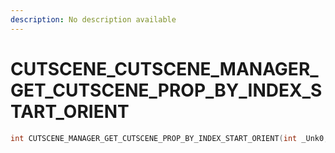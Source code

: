 ```yaml
---
description: No description available 
---
```


# CUTSCENE\_CUTSCENE_MANAGER_GET_CUTSCENE_PROP_BY_INDEX_START_ORIENT

```cpp
int CUTSCENE_MANAGER_GET_CUTSCENE_PROP_BY_INDEX_START_ORIENT(int _Unk0, int _Unk1, int _Unk2);
```